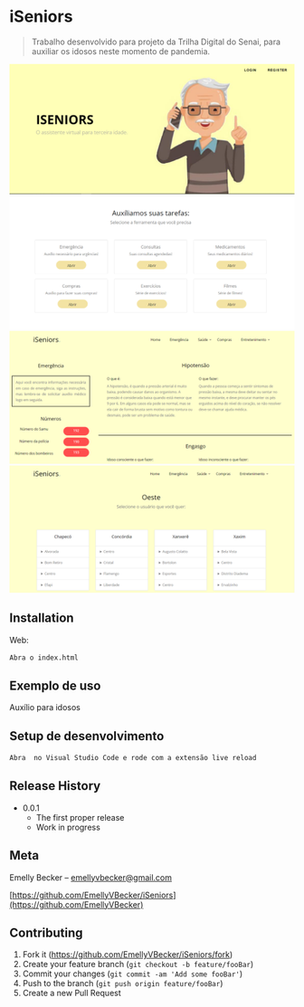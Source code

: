 # iSeniors
> Trabalho desenvolvido para projeto da Trilha Digital do Senai, para auxiliar os idosos neste momento de pandemia.

![](img1.png)
![](img2.png)
![](img3.png)
![](img4.png)

## Installation

Web:

```sh
Abra o index.html
```

## Exemplo de uso
Auxílio para idosos

## Setup de desenvolvimento

```sh
Abra  no Visual Studio Code e rode com a extensão live reload
```

## Release History
* 0.0.1
    * The first proper release
    * Work in progress

## Meta
Emelly Becker  – emellyvbecker@gmail.com

[https://github.com/EmellyVBecker/iSeniors](https://github.com/EmellyVBecker)

## Contributing

1. Fork it (<https://github.com/EmellyVBecker/iSeniors/fork>)
2. Create your feature branch (`git checkout -b feature/fooBar`)
3. Commit your changes (`git commit -am 'Add some fooBar'`)
4. Push to the branch (`git push origin feature/fooBar`)
5. Create a new Pull Request

